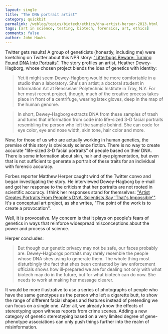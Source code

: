 ```yaml
---
layout: single 
title: "The DNA portrait artist" 
category: quickbit
permalink: /weblog/topics/biotech/ethics/dna-artist-herper-2013.html
tags: [art in science, testing, biotech, forensics, art, ethics] 
comments: false 
author: John Hawks 
---
```


Twitter gets results! A group of geneticists (honestly, including me) were kvetching on Twitter about this NPR story: <a href="http://www.npr.org/2013/05/12/183363361/litterbugs-beware-turning-found-dna-into-portraits">"Litterbugs Beware: Turning Found DNA Into Portraits"</a>. The story profiles an artist, Heather Dewey-Hagborg, whose chosen project blends the idea of genetics with identity:

<blockquote>Yet it might seem Dewey-Hagborg would be more comfortable in a studio than a laboratory. She's an artist; a doctoral student in Information Art at Rensselaer Polytechnic Institute in Troy, N.Y. For her most recent project, though, much of the creative process takes place in front of a centrifuge, wearing latex gloves, deep in the map of the human genome.</blockquote>

<blockquote>In short, Dewey-Hagborg extracts DNA from these samples of trash and turns that information from code into life-sized 3-D facial portraits resembling the person who left the sample behind. She can code for eye color, eye and nose width, skin tone, hair color and more.</blockquote>

Now, for those of us who are actually working in human genetics, the premise of this story is obviously science fiction. There is no way to create accurate "life-sized 3-D facial portraits" of people based on their DNA. There is some information about skin, hair and eye pigmentation, but even that is not sufficient to generate a portrait of these traits for an individual with forensic accuracy. 

Forbes reporter Matthew Herper caught wind of the Twitter convo and began investigating the story. He interviewed Dewey-Hagborg by e-mail and got her response to the criticism that her portraits are not rooted in scientific accuracy. I think her responses stand for themselves: <a href="http://www.forbes.com/sites/matthewherper/2013/05/31/turning-found-dna-into-portraits-what-an-imagination/">"Artist Creates Portraits From People's DNA. Scientists Say 'That's Impossible'"</a>. It's a conceptual art project, as she writes, "The point of the work is to create a provocation". 

Well, it is provocative. My concern is that it plays on people's fears of genetics in ways that reinforce widespread misconceptions about the power and process of science. 

Herper concludes:

<blockquote>But though our genetic privacy may not be safe, our faces probably are.  Dewey-Hagborgs portraits may rarely resemble the people whose DNA shes using to generate them. The whole thing  most disturbingly the fact that shes been contacted by law enforcement officials  shows how ill-prepared we are for dealing not only with what biotech may do in the future, but for what biotech can do now. She needs to work at making her message clearer.</blockquote>

It would be more illustrative to use a series of photographs of people who have the same genotypes as the person who left a cigarette butt, to show the range of different facial shapes and features instead of pretending we can focus on a single one. After all, we already know the effects of stereotyping upon witness reports from crime scenes. Adding a new category of genetic stereotyping based on a very limited degree of gene-phenotype associations can only push things further into the realm of misinformation. 


